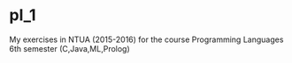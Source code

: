 # pl_1
My exercises in NTUA (2015-2016) for the course Programming Languages 6th semester (C,Java,ML,Prolog)
